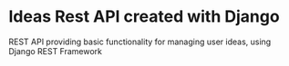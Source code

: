 # Ideas Rest API created with Django 

REST API providing basic functionality for managing user ideas, using Django REST Framework